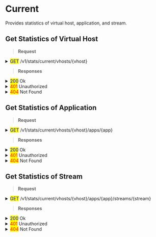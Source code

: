 # Current

Provides statistics of virtual host, application, and stream.

## Get Statistics of Virtual Host

> **Request**

<details>

<summary><mark style="color:blue;">GET</mark> /v1/stats/current/vhosts/{vhost}</summary>

**Header**

```http
Authorization: Basic {credentials}

# Authorization
    Credentials for HTTP Basic Authentication created with <AccessToken>
```

</details>

> **Responses**

<details>

<summary><mark style="color:blue;">200</mark> Ok</summary>

The request has succeeded

**Header**

```
Content-Type: application/json
```

**Body**

```json
{
    "statusCode": 200,
    "message": "OK",
    "response": {
        "connections": {
            "file": 0,
            "hlsv3": 0,
            "llhls": 0,
            "ovt": 0,
            "push": 0,
            "srt": 0,
            "thumbnail": 0,
            "webrtc": 0
        },
        "createdTime": "2023-03-15T19:46:13.728+09:00",
        "lastRecvTime": "2023-03-15T19:46:13.728+09:00",
        "lastSentTime": "2023-03-15T19:46:13.728+09:00",
        "lastUpdatedTime": "2023-03-15T19:46:13.728+09:00",
        "lastThroughputIn": 0,
        "lastThroughputOut": 0,
        "maxTotalConnectionTime": "2023-03-15T19:46:13.728+09:00",
        "maxTotalConnections": 0,
        "totalBytesIn": 0,
        "totalBytesOut": 0,
        "totalConnections": 0,
        "avgThroughputIn": 0,
        "avgThroughputOut": 0,        
        "maxThroughputIn": 0,
        "maxThroughputOut": 0
    }
}
```

</details>

<details>

<summary><mark style="color:red;">401</mark> Unauthorized</summary>

Authentication required

**Header**

```http
WWW-Authenticate: Basic realm=”OvenMediaEngine”
```

**Body**

```json
{
    "message": "[HTTP] Authorization header is required to call API (401)",
    "statusCode": 401
}
```

</details>

<details>

<summary><mark style="color:red;">404</mark> Not Found</summary>

The given vhost name could not be found.

**Body**

```json
{
    "message": "[HTTP] Could not find the virtual host: [default1] (404)",
    "statusCode": 404
}
```

</details>

## Get Statistics of Application

> **Request**

<details>

<summary><mark style="color:blue;">GET</mark> /v1/stats/current/vhosts/{vhost}/apps/{app}</summary>

**Header**

```http
Authorization: Basic {credentials}

# Authorization
    Credentials for HTTP Basic Authentication created with <AccessToken>
```

</details>

> **Responses**

<details>

<summary><mark style="color:blue;">200</mark> Ok</summary>

The request has succeeded

**Header**

```
Content-Type: application/json
```

**Body**

```json
{
    "statusCode": 200,
    "message": "OK",
    "response": {
        "connections": {
            "file": 0,
            "hlsv3": 0,
            "llhls": 0,
            "ovt": 0,
            "push": 0,
            "srt": 0,
            "thumbnail": 0,
            "webrtc": 0
        },
        "createdTime": "2023-03-15T19:46:13.728+09:00",
        "lastRecvTime": "2023-03-15T19:46:13.728+09:00",
        "lastSentTime": "2023-03-15T19:46:13.728+09:00",
        "lastUpdatedTime": "2023-03-15T19:46:13.728+09:00",
        "lastThroughputIn": 0,
        "lastThroughputOut": 0,
        "maxTotalConnectionTime": "2023-03-15T19:46:13.728+09:00",
        "maxTotalConnections": 0,
        "totalBytesIn": 0,
        "totalBytesOut": 0,
        "totalConnections": 0,
        "avgThroughputIn": 0,
        "avgThroughputOut": 0,        
        "maxThroughputIn": 0,
        "maxThroughputOut": 0   
    }
}
```

</details>

<details>

<summary><mark style="color:red;">401</mark> Unauthorized</summary>

Authentication required

**Header**

```http
WWW-Authenticate: Basic realm=”OvenMediaEngine”
```

**Body**

```json
{
    "message": "[HTTP] Authorization header is required to call API (401)",
    "statusCode": 401
}
```

</details>

<details>

<summary><mark style="color:red;">404</mark> Not Found</summary>

The given vhost or application name could not be found.

**Body**

```json
{
    "message": "[HTTP] Could not find the application: [default/app1] (404)",
    "statusCode": 404
}
```

</details>

## Get Statistics of Stream

> **Request**

<details>

<summary><mark style="color:blue;">GET</mark> /v1/stats/current/vhosts/{vhost}/apps/{app}/streams/{stream}</summary>

**Header**

```http
Authorization: Basic {credentials}

# Authorization
    Credentials for HTTP Basic Authentication created with <AccessToken>
```

</details>

> **Responses**

<details>

<summary><mark style="color:blue;">200</mark> Ok</summary>

The request has succeeded

**Header**

```
Content-Type: application/json
```

**Body**

```json
{
    "statusCode": 200,
    "message": "OK",
    "response": {
        "connections": {
            "file": 0,
            "hlsv3": 0,
            "llhls": 0,
            "ovt": 0,
            "push": 0,
            "srt": 0,
            "thumbnail": 0,
            "webrtc": 0
        },
        "createdTime": "2023-03-15T19:46:13.728+09:00",
        "lastRecvTime": "2023-03-15T19:46:13.728+09:00",
        "lastSentTime": "2023-03-15T19:46:13.728+09:00",
        "lastUpdatedTime": "2023-03-15T19:46:13.728+09:00",
        "lastThroughputIn": 0,
        "lastThroughputOut": 0,
        "maxTotalConnectionTime": "2023-03-15T19:46:13.728+09:00",
        "maxTotalConnections": 0,
        "totalBytesIn": 0,
        "totalBytesOut": 0,
        "totalConnections": 0,
        "avgThroughputIn": 0,
        "avgThroughputOut": 0,        
        "maxThroughputIn": 0,
        "maxThroughputOut": 0       
    }
}
```

</details>

<details>

<summary><mark style="color:red;">401</mark> Unauthorized</summary>

Authentication required

**Header**

```http
WWW-Authenticate: Basic realm=”OvenMediaEngine”
```

**Body**

```json
{
    "message": "[HTTP] Authorization header is required to call API (401)",
    "statusCode": 401
}
```

</details>

<details>

<summary><mark style="color:red;">404</mark> Not Found</summary>

The given vhost or application or stream name could not be found.

**Body**

```json
{
    "message": "[HTTP] Could not find the stream: [default/#default#app/stream] (404)",
    "statusCode": 404
}
```

</details>
